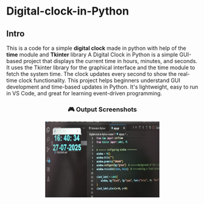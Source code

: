 # Digital-clock-in-Python

Intro
-----
This is a code for a simple  **digital clock** made in python 
with help of the **time** module and **Tkinter** library 
A Digital Clock in Python is a simple GUI-based project that displays the current time in hours, minutes, and seconds. It uses the Tkinter library for the graphical interface and the time module to fetch the system time. The clock updates every second to show the real-time clock functionality. This project helps beginners understand GUI development and time-based updates in Python. It's lightweight, easy to run in VS Code, and great for learning event-driven programming.
 <h3 align="center">🎮 Output Screenshots</h3>

<p align="center">
  <img src="Output_image_digitalclock.jpg" width="300" height="200">
</p>










